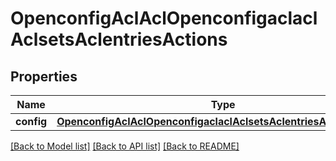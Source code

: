 # OpenconfigAclAclOpenconfigaclaclAclsetsAclentriesActions

## Properties
Name | Type | Description | Notes
------------ | ------------- | ------------- | -------------
**config** | [**OpenconfigAclAclOpenconfigaclaclAclsetsAclentriesActionsConfig**](OpenconfigAclAclOpenconfigaclaclAclsetsAclentriesActionsConfig.md) |  | [optional] 

[[Back to Model list]](../README.md#documentation-for-models) [[Back to API list]](../README.md#documentation-for-api-endpoints) [[Back to README]](../README.md)


